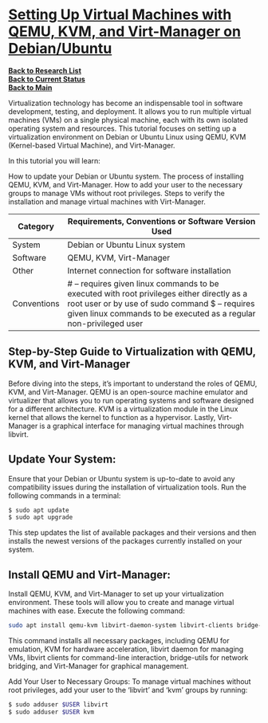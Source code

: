 # **[Setting Up Virtual Machines with QEMU, KVM, and Virt-Manager on Debian/Ubuntu](https://linuxconfig.org/setting-up-virtual-machines-with-qemu-kvm-and-virt-manager-on-debian-ubuntu)**

**[Back to Research List](../../../../../research/research_list.md)**\
**[Back to Current Status](../../../../../development/status/weekly/current_status.md)**\
**[Back to Main](../../../../../README.md)**

Virtualization technology has become an indispensable tool in software development, testing, and deployment. It allows you to run multiple virtual machines (VMs) on a single physical machine, each with its own isolated operating system and resources. This tutorial focuses on setting up a virtualization environment on Debian or Ubuntu Linux using QEMU, KVM (Kernel-based Virtual Machine), and Virt-Manager.

In this tutorial you will learn:

How to update your Debian or Ubuntu system.
The process of installing QEMU, KVM, and Virt-Manager.
How to add your user to the necessary groups to manage VMs without root privileges.
Steps to verify the installation and manage virtual machines with Virt-Manager.

| Category    | Requirements, Conventions or Software Version Used                                                                                                                                                               |
|-------------|------------------------------------------------------------------------------------------------------------------------------------------------------------------------------------------------------------------|
| System      | Debian or Ubuntu Linux system                                                                                                                                                                                    |
| Software    | QEMU, KVM, Virt-Manager                                                                                                                                                                                          |
| Other       | Internet connection for software installation                                                                                                                                                                    |
| Conventions | # – requires given linux commands to be executed with root privileges either directly as a root user or by use of sudo command $ – requires given linux commands to be executed as a regular non-privileged user |

## Step-by-Step Guide to Virtualization with QEMU, KVM, and Virt-Manager

Before diving into the steps, it’s important to understand the roles of QEMU, KVM, and Virt-Manager. QEMU is an open-source machine emulator and virtualizer that allows you to run operating systems and software designed for a different architecture. KVM is a virtualization module in the Linux kernel that allows the kernel to function as a hypervisor. Lastly, Virt-Manager is a graphical interface for managing virtual machines through libvirt.

## Update Your System: 

Ensure that your Debian or Ubuntu system is up-to-date to avoid any compatibility issues during the installation of virtualization tools. Run the following commands in a terminal:

```bash
$ sudo apt update
$ sudo apt upgrade
```


This step updates the list of available packages and their versions and then installs the newest versions of the packages currently installed on your system.

## Install QEMU and Virt-Manager: 

Install QEMU, KVM, and Virt-Manager to set up your virtualization environment. These tools will allow you to create and manage virtual machines with ease. Execute the following command:

```bash
sudo apt install qemu-kvm libvirt-daemon-system libvirt-clients bridge-utils virt-manager
```

This command installs all necessary packages, including QEMU for emulation, KVM for hardware acceleration, libvirt daemon for managing VMs, libvirt clients for command-line interaction, bridge-utils for network bridging, and Virt-Manager for graphical management.

Add Your User to Necessary Groups: To manage virtual machines without root privileges, add your user to the ‘libvirt’ and ‘kvm’ groups by running:

```bash
$ sudo adduser $USER libvirt
$ sudo adduser $USER kvm
```

